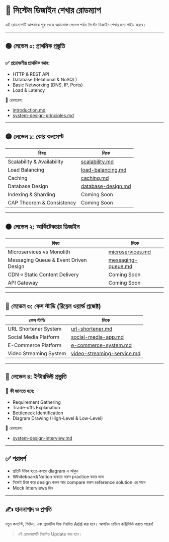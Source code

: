 # 🧭 সিস্টেম ডিজাইন শেখার রোডম্যাপ

এই রোডম্যাপটি আপনাকে শুরু থেকে অ্যাডভান্স লেভেল পর্যন্ত সিস্টেম ডিজাইন শেখার জন্য গাইড করবে।

---

## 🟢 লেভেল ০: প্রাথমিক প্রস্তুতি

### ✅ প্রয়োজনীয় প্রাথমিক জ্ঞান:
- HTTP & REST API
- Database (Relational & NoSQL)
- Basic Networking (DNS, IP, Ports)
- Load & Latency

📄 রেফারেন্স:
- [introduction.md](../docs/introduction.md)
- [system-design-principles.md](../docs/system-design-principles.md)

---

## 🟡 লেভেল ১: কোর কনসেপ্ট

| বিষয় | লিংক |
|------|------|
| Scalability & Availability | [scalability.md](../docs/scalability.md) |
| Load Balancing | [load-balancing.md](../docs/load-balancing.md) |
| Caching | [caching.md](../docs/caching.md) |
| Database Design | [database-design.md](../docs/database-design.md) |
| Indexing & Sharding | Coming Soon |
| CAP Theorem & Consistency | Coming Soon |

---

## 🟠 লেভেল ২: আর্কিটেকচার ডিজাইন

| বিষয় | লিংক |
|------|------|
| Microservices vs Monolith | [microservices.md](../docs/microservices.md) |
| Messaging Queue & Event Driven Design | [messaging-queue.md](../docs/messaging-queue.md) |
| CDN ও Static Content Delivery | Coming Soon |
| API Gateway | Coming Soon |

---

## 🔵 লেভেল ৩: কেস স্টাডি (রিয়েল ওয়ার্ল্ড প্রজেক্ট)

| কেস স্টাডি | লিংক |
|-----------|------|
| URL Shortener System | [url-shortener.md](../docs/case-studies/url-shortener.md) |
| Social Media Platform | [social-media-app.md](../docs/case-studies/social-media-app.md) |
| E-Commerce Platform | [e-commerce-system.md](../docs/case-studies/e-commerce-system.md) |
| Video Streaming System | [video-streaming-service.md](../docs/case-studies/video-streaming-service.md) |

---

## 🔴 লেভেল ৪: ইন্টারভিউ প্রস্তুতি

### 🎯 কী জানতে হবে:
- Requirement Gathering
- Trade-offs Explanation
- Bottleneck Identification
- Diagram Drawing (High-Level & Low-Level)

📄 রেফারেন্স:
- [system-design-interview.md](../docs/system-design-interview.md)

---

## ✅ পরামর্শ

- প্রতিটি টপিক হাতে-কলমে diagram এ আঁকুন
- Whiteboard/Notion ব্যবহার করুন practice করার জন্য
- নিজেই চিন্তা করে design করুন আর compare করুন reference solution এর সাথে
- Mock Interviews দিন

---

## ✍️ হালনাগাদ ও প্রগতি

নতুন কনটেন্ট, ভিডিও, এবং প্র্যাকটিস টাস্ক নিয়মিত Add করা হবে। আপনিও চাইলে কন্ট্রিবিউট করতে পারেন!

> এই রোডম্যাপটি নিয়মিত Update করা হবে।
